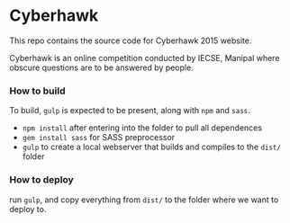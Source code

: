 # Cyberhawk

This repo contains the source code for Cyberhawk 2015 website.


Cyberhawk is an online competition conducted by IECSE, Manipal where obscure questions
are to be answered by people. 


### How to build

To build, `gulp` is expected to be present, along with `npm` and `sass`.

* `npm install` after entering into the folder to pull all dependences
* `gem install sass` for SASS preprocessor
* `gulp` to create a local webserver that builds and compiles to the `dist/` folder


### How to deploy

run `gulp`, and copy everything from `dist/` to the folder where we want to deploy to.